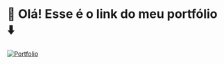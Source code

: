 # 👋 Olá! Esse é o link do meu portfólio ⬇️

[![Portfolio](https://img.icons8.com/?size=60&id=AZOZNnY73haj&format=png)](https://lvcas-dotcom.github.io/portfolio-lucas/)
